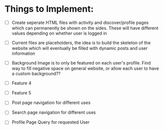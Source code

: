 # Things to Implement:

- [ ] Create seperate HTML files with activity and discover/profile pages which can permanently be shown on the sides. These will have different values depending on whether user is logged in
- [ ] Current files are placeholders, the idea is to build the skeleton of the website which will eventually be filled with dynamic posts and user information
- [ ] Background Image is to only be featured on each user's profile. Find way to fill negative space on general website, or allow each user to have a custom background??
- [ ] Feature 4
- [ ] Feature 5


- [ ] Post page navigation for different uses 
- [ ] Search page navigation for different uses 
- [ ] Profile Page Query for requested User